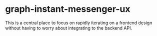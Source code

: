 # graph-instant-messenger-ux
This is a central place to focus on rapidly iterating on a frontend design without having to worry about integrating to the backend API.
